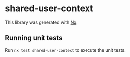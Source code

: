 # shared-user-context

This library was generated with [Nx](https://nx.dev).

## Running unit tests

Run `nx test shared-user-context` to execute the unit tests.
